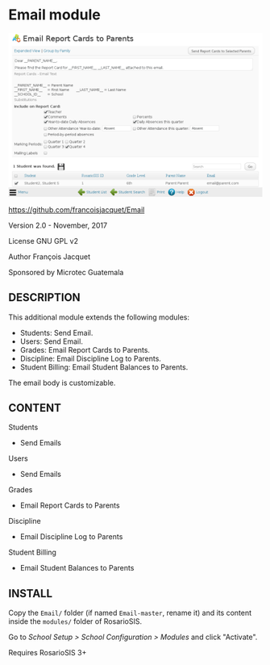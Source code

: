 Email module
============

![screenshot](https://raw.githubusercontent.com/francoisjacquet/Email/master/screenshot.png)

https://github.com/francoisjacquet/Email

Version 2.0 - November, 2017

License GNU GPL v2

Author François Jacquet

Sponsored by Microtec Guatemala

DESCRIPTION
-----------
This additional module extends the following modules:

- Students: Send Email.
- Users: Send Email.
- Grades: Email Report Cards to Parents.
- Discipline: Email Discipline Log to Parents.
- Student Billing: Email Student Balances to Parents.

The email body is customizable.

CONTENT
-------
Students
- Send Emails

Users
- Send Emails

Grades
- Email Report Cards to Parents

Discipline
- Email Discipline Log to Parents

Student Billing
- Email Student Balances to Parents

INSTALL
-------
Copy the `Email/` folder (if named `Email-master`, rename it) and its content inside the `modules/` folder of RosarioSIS.

Go to _School Setup > School Configuration > Modules_ and click "Activate".

Requires RosarioSIS 3+
